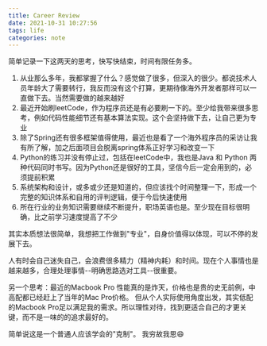 ```yaml
---
title: Career Review
date: 2021-10-31 10:27:56
tags: life
categories: note
---
```


简单记录一下这两天的思考，快写快结束，时间有限任务多。

1. 从业那么多年，我都掌握了什么？感觉做了很多，但深入的很少。都说技术人员年龄大了需要转行，我反而没有这个打算，更期待像海外开发者那样可以一直做下去。当然需要做的越来越好
2. 最近开始刷leetCode，作为程序员还是有必要刷一下的。至少给我带来很多思考，例如代码性能细节还有基本算法实现。这个会坚持做下去，让自己更为专业
3. 除了Spring还有很多框架值得使用，最近也是看了一个海外程序员的采访让我有所了解，加之后面项目会脱离spring体系正好学习和改变一下
4. Python的练习并没有停止过，包括在leetCode中，我也是Java 和 Python 两种代码同时书写。因为Python还是很好的工具，坚信今后一定会用到的，必须提前积累
5. 系统架构和设计，或多或少还是知道的，但应该找个时间整理一下，形成一个完整的知识体系和自用的评判逻辑，便于今后快速使用
6. 所在行业的业务知识需要继续不断提升，职场英语也是。至少现在目标很明确，比之前学习速度提高了不少

其实本质想法很简单，我想把工作做到"专业"，自身价值得以体现，可以不停的发展下去。

人有时会自己迷失自己，会浪费很多精力（精神内耗）和时间。现在个人事情也是越来越多，合理处理事情--明确思路选对工具--很重要。

<!-- more -->

另一个思考：最近的Macbook Pro 性能真的是炸天，价格也是贵的史无前例，中高配都已经赶上了当年的Mac Pro价格。
但从个人实际使用角度出发，其实低配的Macbook Pro足以满足我的需求。所以理性对待，找到更适合自己的才更关键，而不是一味的的追求最好的。

简单说这是一个普通人应该学会的"克制"。 我穷故我思😄